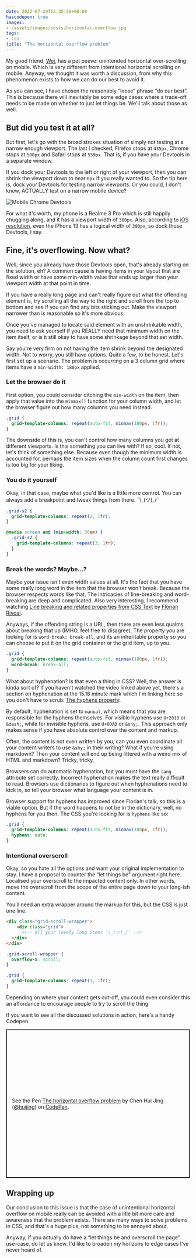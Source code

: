 ```yaml
---
date: 2022-07-29T12:35:59+08:00
hascodepen: true
images:
- /assets/images/posts/horizontal-overflow.jpg
tags:
- css
title: "The horizontal overflow problem"
---
```

My good friend, [Wei](https://wgea.io/), has a pet peeve: unintended horizontal over-scrolling on mobile. Which is very different from intentional horizontal scrolling on mobile. Anyway, we thought it was worth a discussion, from why this phenomenon exists to how we can do our best to avoid it.

As you can see, I have chosen the reasonably “loose” phrase “do our best”. This is because there will inevitably be some edge cases where a trade-off needs to be made on whether to just let things be. We'll talk about those as well.

## But did you test it at all?

But first, let's go with the broad strokes situation of simply not testing at a narrow enough viewport. The last I checked, Firefox stops at `435px`, Chrome stops at `500px` and Safari stops at `559px`. That is, if you have your Devtools in a separate window.

If you dock your Devtools to the left or right of your viewport, then you can shrink the viewport down to near `0px` if you really wanted to. So the tip here is, dock your Devtools for testing narrow viewports. Or you could, I don't know, ACTUALLY test on a narrow mobile device?

<img src="/assets/images/posts/horizontal-overflow/mobile-devtools.png" srcset="/assets/images/posts/horizontal-overflow/mobile-devtools@2x.png 2x" alt="Mobile Chrome Devtools" />

For what it's worth, my phone is a Realme 3 Pro which is still happily chugging along, and it has a viewport width of `360px`. Also, according to [iOS resolution](https://www.ios-resolution.com/), even the iPhone 13 has a logical width of `390px`, so dock those Devtools, I say.

## Fine, it's overflowing. Now what?

Well, since you already have those Devtools open, that's already starting on the solution, eh? A common cause is having items in your layout that are fixed width or have some min-width value that ends up larger than your viewport width at that point in time.

If you have a really long page and can't really figure out what the offending element is, try scrolling all the way to the right and scroll from the top to bottom and see if you can find any bits sticking out. Make the viewport narrower than is reasonable so it's more obvious.

Once you've managed to locate said element with an unshrinkable width, you need to ask yourself if you REALLY need that minimum width on the item itself, or is it still okay to have some shrinkage beyond that set width.

Say you're very firm on not having the item shrink beyond the designated width. Not to worry, you still have options. Quite a few, to be honest. Let's first set up a scenario. The problem is occurring on a 3 column grid where items have a `min-width: 180px` applied.

### Let the browser do it

First option, you could consider ditching the `min-width` on the item, then apply that value into the `minmax()` function for your column width, and let the browser figure out how many columns you need instead.

```css
.grid {
  grid-template-columns: repeat(auto-fit, minmax(180px, 1fr));
}
```

The downside of this is, you can't control how many columns you get at different viewports. Is this something you can live with? If so, cool. If not, let's think of something else. Because even though the minimum width is accounted for, perhaps the item sizes when the column count first changes is too big for your liking.

### You do it yourself

Okay, in that case, maybe what you'd like is a little more control. You can always add a breakpoint and tweak things from there. <span class="kaomoji">¯\\\_(ツ)_/¯</span>

```css
.grid-s2 {
  grid-template-columns: repeat(2, 1fr);
}

@media screen and (min-width: 30em) {
  .grid-s2 {
    grid-template-columns: repeat(3, 1fr);
  }
}
```

### Break the words? Maybe…?

Maybe your issue isn't even width values at all. It's the fact that you have some really long word in the item that the browser won't break. Because the browser respects words like that. The intricacies of line-breaking and word-breaking are deep and complicated. Also very interesting. I recommend watching [Line breaking and related properties from CSS Text](https://youtu.be/hXP0M7Um1dI) by [Florian Rivoal](https://florian.rivoal.net/cv.html).

Anyways, if the offending string is a URL, then there are even less qualms about breaking that up (IMHO, feel free to disagree). The property you are looking for is `word-break: break-all`, and its an inheritable property so you can choose to put it on the grid container or the grid item, up to you.

```css
.grid {
  grid-template-columns: repeat(auto-fit, minmax(180px, 1fr));
  word-break: break-all;
}
```

What about hyphenation? Is that even a thing in CSS? Well, the answer is kinda sort of? If you haven't watched the video linked above yet, there's a section on hyphenation at the 15.16 minute mark which I'm linking here so you don't have to scrub: [The hyphens property](https://youtu.be/hXP0M7Um1dI?t=916).

By default, hyphenation is set to `manual`, which means that you are responsible for the hyphens themselves. For visible hyphens use `U+2010` or `&dash;`, while for invisible hyphens, use `U+00AD` or `&shy;`. This approach only makes sense if you have absolute control over the content and markup.

Often, the content is not even written by you, can you even coordinate all your content writers to use `&shy;` in their writing? What if you're using markdown? Then your content will end up being littered with a weird mix of HTML and markdown? Tricky, tricky.

Browsers can do automatic hyphenation, but you must have the `lang` attribute set correctly. Incorrect hyphenation makes the text really difficult to read. Browsers use dictionaries to figure out when hyphenations need to kick in, so tell your browser what language your content is in.

Browser support for hyphens has improved since Florian's talk, so this is a viable option. But if the word happens to not be in the dictionary, well, no hyphens for you then. The CSS you're looking for is `hyphens` like so:

```css
.grid {
  grid-template-columns: repeat(auto-fit, minmax(180px, 1fr));
  hyphens: auto;
}
```

### Intentional overscroll

Okay, so you hate all the options and want your original implementation to stay. I have a proposal to counter the “let things be” argument right here. Localised your overscroll to the impacted content only. In other words, move the overscroll from the scope of the entire page down to your long-ish content.

You'll need an extra wrapper around the markup for this, but the CSS is just one line.

```html
<div class="grid-scroll-wrapper">
    <div class="grid">
      <!-- All your lovely long items ¯\_(ツ)_/¯ -->
  </div>
</div>
```

```css
.grid-scroll-wrapper {
  overflow-x: scroll;
}

.grid {
  grid-template-columns: repeat(3, 1fr);
}
```

Depending on where your content gets cut-off, you could even consider this an affordance to encourage people to try to scroll the thing.

If you want to see all the discussed solutions in action, here's a handy Codepen.

<p class="codepen" data-height="406" data-default-tab="result" data-slug-hash="mdxyRgV" data-user="huijing" style="height: 406px; box-sizing: border-box; display: flex; align-items: center; justify-content: center; border: 2px solid; margin: 1em 0; padding: 1em;">
  <span>See the Pen <a href="https://codepen.io/huijing/pen/mdxyRgV">
  The horizontal overflow problem</a> by Chen Hui Jing (<a href="https://codepen.io/huijing">@huijing</a>)
  on <a href="https://codepen.io">CodePen</a>.</span>
</p>

## Wrapping up

Our conclusion to this issue is that the case of unintentional horizontal overflow on mobile really can be avoided with a litle bit more care and awareness that the problem exists. There are many ways to solve problems in CSS, and that's a huge plus, not something to be annoyed about.

Anyway, if you actually do have a “let things be and overscroll the page” use-case, do let us know. I'd like to broaden my horizons to edge cases I've never heard of.
